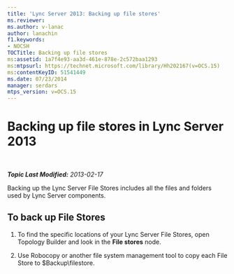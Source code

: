 ```yaml
---
title: 'Lync Server 2013: Backing up file stores'
ms.reviewer: 
ms.author: v-lanac
author: lanachin
f1.keywords:
- NOCSH
TOCTitle: Backing up file stores
ms:assetid: 1a7f4e93-aa3d-461e-878e-2c572baa1293
ms:mtpsurl: https://technet.microsoft.com/library/Hh202167(v=OCS.15)
ms:contentKeyID: 51541449
ms.date: 07/23/2014
manager: serdars
mtps_version: v=OCS.15
---
```


<div data-xmlns="http://www.w3.org/1999/xhtml">

<div class="topic" data-xmlns="http://www.w3.org/1999/xhtml" data-msxsl="urn:schemas-microsoft-com:xslt" data-cs="http://msdn.microsoft.com/">

<div data-asp="http://msdn2.microsoft.com/asp">

# Backing up file stores in Lync Server 2013

</div>

<div id="mainSection">

<div id="mainBody">

<span> </span>

_**Topic Last Modified:** 2013-02-17_

Backing up the Lync Server File Stores includes all the files and folders used by Lync Server components.

<div>

## To back up File Stores

1.  To find the specific locations of your Lync Server File Stores, open Topology Builder and look in the **File stores** node.

2.  Use Robocopy or another file system management tool to copy each File Store to $Backup\\filestore.

</div>

</div>

<span> </span>

</div>

</div>

</div>

